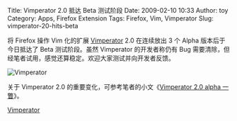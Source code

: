 Title: Vimperator 2.0 抵达 Beta 测试阶段
Date: 2009-02-10 10:33
Author: toy
Category: Apps, Firefox Extension
Tags: Firefox, Vim, Vimperator
Slug: vimperator-20-hits-beta

将 Firefox 操作 Vim 化的扩展
[Vimperator](http://linuxtoy.org/archives/vimperator.html) 2.0
在连续放出 3 个 Alpha 版本后于今日抵达了 Beta 测试阶段。虽然 Vimperator
的开发者称仍有 Bug
需要清除，但经笔者试用，感觉还算稳定。欢迎大家测试并向开发者反馈。

![Vimperator](http://i.linuxtoy.org/images/2009/02/vimperator.png)

关于 Vimperator 2.0 的重要变化，可参考笔者的小文《[Vimperator 2.0 alpha
一瞥](http://linuxtoy.org/archives/first-look-at-vimperator-20-alpha.html)》。

[Vimperator](http://vimperator.org/trac/blog/vimperator_2_0_b1)

